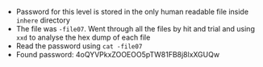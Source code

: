 - Password for this level is stored in the only human readable file inside ```inhere``` directory
- The file was ```-file07```. Went through all the files by hit and trial and using ```xxd``` to analyse the hex dump of each file
- Read the password using ```cat -file07```
- Found password: 4oQYVPkxZOOEOO5pTW81FB8j8lxXGUQw